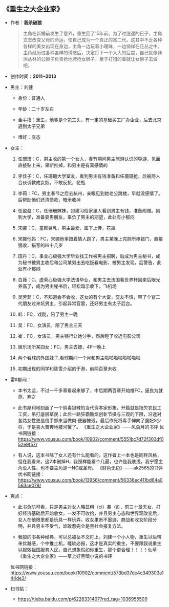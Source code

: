 ## 《重生之大企业家》

- 作者：**我杀破狼**
  
    > 主角在新婚前发生了意外，重生回了15年前。为了过逍遥的日子，主角立志改变父母的命运，使自己成为一个真正的富二代。这其中不乏各种各样的美女出现在身边，主角一边玩着小暧昧，一边徜徉在花丛之中。
    主角经历过各种各样的诱惑后，决定打下一个大大的后宫，自己就像非洲丛林的公狮子负责抢地牌抢女狮子，至于打猎的事就让女狮子去做吧。

- 创作时间：**2011~2013**

- 男主：刘健

  * 身份：普通人
  
  * 年龄：二十岁左右
  * 金手指：重生，他爹是个包工头，有一定的基础买工厂办企业，后去北京遇到太子兄弟
  * 嗜好：变态

- 女主：

  1. 任珊珊：C，男主收的第一个女人，春节期间男主旅游认识的导游，见面直接贴上来，果断推掉，和男主是有真感情的

  2. 李佳子：C，任珊珊大学室友，看到男主有钱准备和任珊珊抢，后被两人合伙调教成女奴，不敢反抗，花瓶
  3. 李莉：FC，男主春节之后去杭州，亲眼见到她老公跳楼，早就没感情了。后帮助他们还清债款，暗示收掉
  4. 任盈盈：C，任珊珊妹妹，封建习俗家里人看到男主有钱，准备附赠。刚到大学，准备耍男朋友，辜负了男主的期望，此处有小郁闷
  5. 宋娜：C，童颜巨乳，男主最爱，属下上传，花瓶
  6. 宋娜他妈：FC，宋娜他爹跟着情人跑了，男主某晚上完厕所串错门，直接强收，描写的四十几岁
  7. 田丹：C，事业心极强大学毕业找工作被男主招聘，后成为男主秘书，成为秘书被男主收后和公司某男出去吃饭看电影，被男主发现，后警告，此处有小郁闷
  8. 白薇：C，虚荣心极强大学法语毕业，和男主去法国看世界杯回来后眼光养高了，成为男主秘书后，轻松暗示收下，飞机场
  9. 吴芳菲：C，不知道会不会收，这女的有个大雷，交友不慎，带了个官二代朋友过来坑男主，引起异常官震，还好男主有太子后台。
  10. 韩：FC，戏剧，陪了男主一晚
  11. 吴：FC，女演员，陪了男主三天
  12. 崔：FC，女演员，男主强行让她分手，然后睡了收近电影公司
  13. 娱乐场所某四女：FC，男主去嫖，4P一晚上
  14. 两个看球的外国妹子,看球期间一个月和男主啪啪啪啪啪啪啪啪
  15. 初期出现的同学和陈雪介绍的于渺，前两百章未收

- 雷&郁闷：

  * 本书太监，不过一千多章看起来够了，中后期两百章开始推FC，逼良为就范，弃之

  * 此书犀利地刻画了一个阴毒狠辣的当代资本家形象，开篇就是拖欠农民工工资，吊打底层草民；此后一路狂霸酷炫创新节操与三观的下限，沿途对各路女性更是信手抓来当做肉·便器摧残，最后作死将毒手伸向了国妃S少将，于是喜大普奔地被河蟹了。
  《重生之大企业家》——风萤月的书评
  优书网链接：https://www.yousuu.com/book/10902/comment/5551bc7d72f303df052e9f57/

  * 有人说，这本书除了女人还有什么能看的，这作者上一本也是同样风格，但在我看来，这2本删掉H，我照样能看个几遍，也许是我肤浅，我宁愿主角没人性，也不要主角是一NC或圣母。
 《财色无边》——ak2565的书评
  优书网链接：https://www.yousuu.com/book/13956/comment/56336ec411bd64a0563ce079/

- 爽点：
  
  * 此书负防可看，只是男主对女人略显粗（ci）暴（ji），前三十章无女，打好经济基础后开始收女，一发不可收拾，并且男主心态和世界观改变后，女人在他眼里都是玩具一样玩弄。收女果断不墨迹，商战和收女阶段分明，并且男主不受气，谁敢惹完全是黑社会报复方法。

  * 我狼的书各种经典，可以总被岳不文盯上。刘建一个小人物，重生以后带来优越感，个中推土机，睚眦必报，这才是真实的重生，不要跟我说重生以报效祖国服务人民，自己想象假如你重生，那个更合理！！！！仙草
  《重生之大企业家》——草上好黑暗小说的书评

  优书网链接：https://www.yousuu.com/book/10902/comment/573bd37dc4c349303a144de3/

- 扫书贴：
  
  * <https://tieba.baidu.com/p/6226331407?red_tag=1036955509>